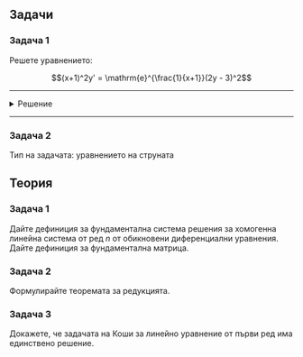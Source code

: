 ## Задачи

### Задача 1

Решете уравнението:

$$(x+1)^2y' = \mathrm{e}^{\frac{1}{x+1}}(2y - 3)^2$$

---

<details>
    <summary>Решение</summary>

Разглеждаме $(2y-3)^2 = 0$

$y = \dfrac{3}{2}$ е решение

Делим на $(2y-3)^2 \ne 0$

$$\dfrac{y'}{(2y-3)^2} = \dfrac{\mathrm{e}^{x+1}}{(x+1)^2}$$

$$\displaystyle\int\dfrac{y'}{(2y-3)^2}\space dx = \int\dfrac{\mathrm{e}^{\frac{1}{x+1}}}{(x+1)^2}\space dx$$

$$\displaystyle\dfrac{1}{2}\int\dfrac{1}{(2y-3)^2}\space d(2y-3) = \int\dfrac{\mathrm{e}^{\frac{1}{x+1}}}{(x+1)^2}\space d(x+1)$$

В десния интеграл внасяме $\dfrac{1}{(x+1)^2}$ под диференциала

$$\displaystyle\dfrac{1}{2}\int\dfrac{1}{(2y-3)^2}\space d(2y-3) = -\int\mathrm{e}^{\frac{1}{x+1}}\space d\left(\dfrac{1}{x+1}\right)$$

$$-\dfrac{1}{2(2y-3)} = -\mathrm{e}^{\frac{1}{x+1}}+C$$

$$y=\dfrac{1}{4\mathrm{e}^{\frac{1}{x+1}}+C}+\dfrac{3}{2}$$
</details>

---

### Задача 2

Тип на задачата: уравнението на струната

## Теория

### Задача 1

Дайте дефиниция за фундаментална система решения за хомогенна линейна система от ред $n$ от обикновени диференциални уравнения. Дайте дефиниция за фундаментална матрица.

### Задача 2

Формулирайте теоремата за редукцията.

### Задача 3

Докажете, че задачата на Коши за линейно уравнение от първи ред има единствено решение.
